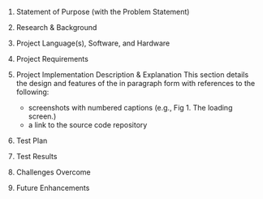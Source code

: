 1. Statement of Purpose (with the Problem Statement)
   
2. Research & Background
   
3. Project Language(s), Software, and Hardware
   
4. Project Requirements
   
5. Project Implementation Description & Explanation This section details the design and features of the in paragraph form with references to the following:
    - screenshots with numbered captions (e.g., Fig 1. The loading screen.)
    - a link to the source code repository
  
6. Test Plan
   
7. Test Results
   
8. Challenges Overcome
   
9.  Future Enhancements
